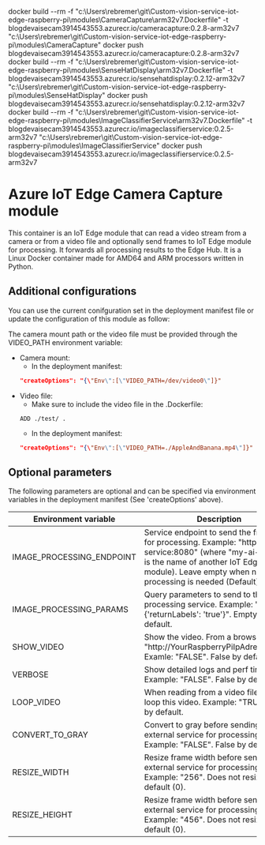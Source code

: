 docker build  --rm -f "c:\Users\rebremer\git\Custom-vision-service-iot-edge-raspberry-pi\modules\CameraCapture\arm32v7.Dockerfile" -t blogdevaisecam3914543553.azurecr.io/cameracapture:0.2.8-arm32v7 "c:\Users\rebremer\git\Custom-vision-service-iot-edge-raspberry-pi\modules\CameraCapture" 
docker push blogdevaisecam3914543553.azurecr.io/cameracapture:0.2.8-arm32v7
docker build  --rm -f "c:\Users\rebremer\git\Custom-vision-service-iot-edge-raspberry-pi\modules\SenseHatDisplay\arm32v7.Dockerfile" -t blogdevaisecam3914543553.azurecr.io/sensehatdisplay:0.2.12-arm32v7 "c:\Users\rebremer\git\Custom-vision-service-iot-edge-raspberry-pi\modules\SenseHatDisplay" 
docker push blogdevaisecam3914543553.azurecr.io/sensehatdisplay:0.2.12-arm32v7
docker build  --rm -f "c:\Users\rebremer\git\Custom-vision-service-iot-edge-raspberry-pi\modules\ImageClassifierService\arm32v7.Dockerfile" -t blogdevaisecam3914543553.azurecr.io/imageclassifierservice:0.2.5-arm32v7 "c:\Users\rebremer\git\Custom-vision-service-iot-edge-raspberry-pi\modules\ImageClassifierService" 
docker push blogdevaisecam3914543553.azurecr.io/imageclassifierservice:0.2.5-arm32v7

# Azure IoT Edge Camera Capture module

This container is an IoT Edge module that can read a video stream from a camera or from a video file and optionally send frames to IoT Edge module for processing. It forwards all processing results to the Edge Hub.
It is a Linux Docker container made for AMD64 and ARM  processors written in Python.

## Additional configurations
You can use the current conifguration set in the deployment manifest file or update the configuration of this module as follow:

The camera mount path or the video file must be provided through the VIDEO_PATH environment variable:
- Camera mount:
    - In the deployment manifest:
    ```json
    "createOptions": "{\"Env\":[\"VIDEO_PATH=/dev/video0\"]}"
    ```
- Video file:
    - Make sure to include the video file in the .Dockerfile:
    ```docker
    ADD ./test/ .
    ```
    - In the deployment manifest:
    ```json
    "createOptions": "{\"Env\":[\"VIDEO_PATH=./AppleAndBanana.mp4\"]}"
    ```

## Optional parameters
The following parameters are optional and can be specified via environment variables in the deployment manifest (See 'createOptions' above).

|Environment variable  |Description  |
|---------|---------|
|IMAGE_PROCESSING_ENDPOINT     | Service endpoint to send the frames to for processing. Example: "http://my-ai-service:8080" (where "my-ai-service" is the name of another IoT Edge module). Leave empty when no external processing is needed (Default).  |
|IMAGE_PROCESSING_PARAMS     | Query parameters to send to the processing service. Example: "{'returnLabels': 'true'}". Empty by default. |
|SHOW_VIDEO     | Show the video. From a browser, go to "http://YourRaspberryPiIpAdress:5012". Examle: "FALSE". False by default. |
|VERBOSE     |  Show detailed logs and perf timers. Example: "FALSE". False by default.  |
|LOOP_VIDEO     | When reading from a video file, it will loop this video. Example: "TRUE". True by default. |
|CONVERT_TO_GRAY     | Convert to gray before sending to external service for processing. Example: "FALSE". False by default.  |
|RESIZE_WIDTH     | Resize frame width before sending to external service for processing. Example: "256". Does not resize by default (0). |
|RESIZE_HEIGHT     | Resize frame width before sending to external service for processing. Example: "456". Does not resize by default (0). |
